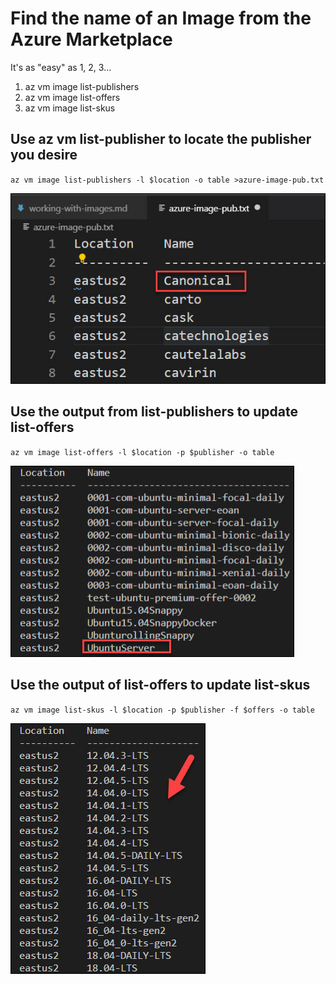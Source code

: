 # Find the name of an Image from the Azure Marketplace

It's as "easy" as 1, 2, 3...

1. az vm image list-publishers
2. az vm image list-offers
3. az vm image list-skus

## Use az vm list-publisher to locate the publisher you desire
``
az vm image list-publishers -l $location -o table >azure-image-pub.txt
``

![alt text](media/list-pubs.jpg "List Publishers")

## Use the output from list-publishers to update list-offers

``
az vm image list-offers -l $location -p $publisher -o table
``

![alt text](media/list-offers.jpg "List Offers")

## Use the output of list-offers to update list-skus

``
az vm image list-skus -l $location -p $publisher -f $offers -o table
``

![alt text](media/list-skus.jpg "List SKUS")
